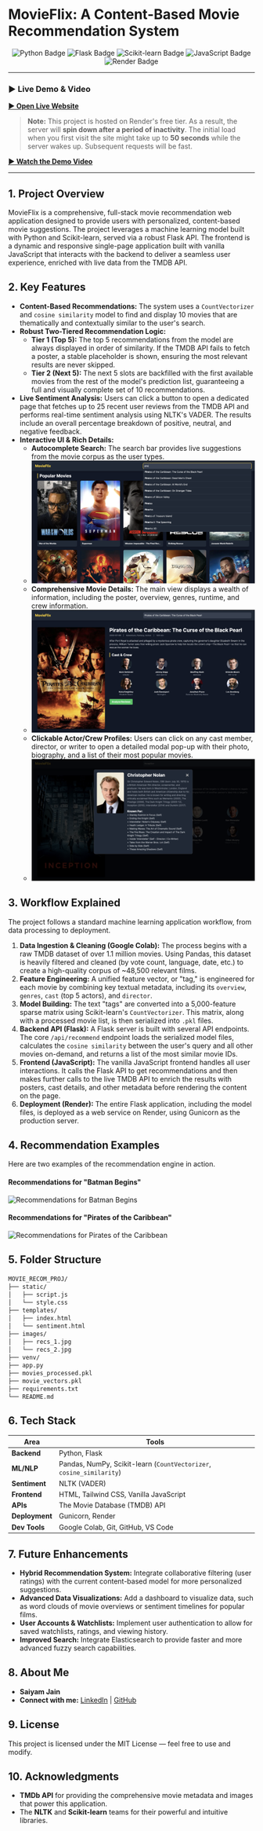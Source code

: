 # MovieFlix: A Content-Based Movie Recommendation System

<p align="center">
  <img src="https://img.shields.io/badge/Python-3776AB?style=for-the-badge&logo=python&logoColor=white" alt="Python Badge" />
  <img src="https://img.shields.io/badge/Flask-000000?style=for-the-badge&logo=flask&logoColor=white" alt="Flask Badge" />
  <img src="https://img.shields.io/badge/scikit--learn-F7931E?style=for-the-badge&logo=scikit-learn&logoColor=white" alt="Scikit-learn Badge" />
  <img src="https://img.shields.io/badge/JavaScript-F7DF1E?style=for-the-badge&logo=javascript&logoColor=black" alt="JavaScript Badge" />
  <img src="https://img.shields.io/badge/Render-46E3B7?style=for-the-badge&logo=render&logoColor=white" alt="Render Badge" />
</p>

---

### **▶️ Live Demo & Video**

**[► Open Live Website](https://movie-recommender-cvmp.onrender.com)**
> **Note:** This project is hosted on Render's free tier. As a result, the server will **spin down after a period of inactivity**. The initial load when you first visit the site might take up to **50 seconds** while the server wakes up. Subsequent requests will be fast.

**[► Watch the Demo Video](https://drive.google.com/file/d/1DnMOy8OIKMKCOihpwA_NqHYe7nRsSoll/view?usp=sharing)**


---

## **1. Project Overview**

MovieFlix is a comprehensive, full-stack movie recommendation web application designed to provide users with personalized, content-based movie suggestions. The project leverages a machine learning model built with Python and Scikit-learn, served via a robust Flask API. The frontend is a dynamic and responsive single-page application built with vanilla JavaScript that interacts with the backend to deliver a seamless user experience, enriched with live data from the TMDB API.

## **2. Key Features**

-   **Content-Based Recommendations:** The system uses a `CountVectorizer` and `cosine similarity` model to find and display 10 movies that are thematically and contextually similar to the user's search.
-   **Robust Two-Tiered Recommendation Logic:**
    -   **Tier 1 (Top 5):** The top 5 recommendations from the model are always displayed in order of similarity. If the TMDB API fails to fetch a poster, a stable placeholder is shown, ensuring the most relevant results are never skipped.
    -   **Tier 2 (Next 5):** The next 5 slots are backfilled with the first available movies from the rest of the model's prediction list, guaranteeing a full and visually complete set of 10 recommendations.
-   **Live Sentiment Analysis:** Users can click a button to open a dedicated page that fetches up to 25 recent user reviews from the TMDB API and performs real-time sentiment analysis using NLTK's VADER. The results include an overall percentage breakdown of positive, neutral, and negative feedback.
-   **Interactive UI & Rich Details:**
    -   **Autocomplete Search:** The search bar provides live suggestions from the movie corpus as the user types.
    -   ![Recommendations for Batman Begins](images/Autocomplete_Search.png)
    -   **Comprehensive Movie Details:** The main view displays a wealth of information, including the poster, overview, genres, runtime, and crew information.
    -   ![Recommendations for Batman Begins](images/Comprehensive_Movie_Details.png)
    -   **Clickable Actor/Crew Profiles:** Users can click on any cast member, director, or writer to open a detailed modal pop-up with their photo, biography, and a list of their most popular movies.
    -   ![Recommendations for Batman Begins](images/Clickable_Profiles.png)


## **3. Workflow Explained**

The project follows a standard machine learning application workflow, from data processing to deployment.

1.  **Data Ingestion & Cleaning (Google Colab):** The process begins with a raw TMDB dataset of over 1.1 million movies. Using Pandas, this dataset is heavily filtered and cleaned (by vote count, language, date, etc.) to create a high-quality corpus of ~48,500 relevant films.
2.  **Feature Engineering:** A unified feature vector, or "tag," is engineered for each movie by combining key textual metadata, including its `overview`, `genres`, `cast` (top 5 actors), and `director`.
3.  **Model Building:** The text "tags" are converted into a 5,000-feature sparse matrix using Scikit-learn's `CountVectorizer`. This matrix, along with a processed movie list, is then serialized into `.pkl` files.
4.  **Backend API (Flask):** A Flask server is built with several API endpoints. The core `/api/recommend` endpoint loads the serialized model files, calculates the `cosine similarity` between the user's query and all other movies on-demand, and returns a list of the most similar movie IDs.
5.  **Frontend (JavaScript):** The vanilla JavaScript frontend handles all user interactions. It calls the Flask API to get recommendations and then makes further calls to the live TMDB API to enrich the results with posters, cast details, and other metadata before rendering the content on the page.
6.  **Deployment (Render):** The entire Flask application, including the model files, is deployed as a web service on Render, using Gunicorn as the production server.

## **4. Recommendation Examples**

Here are two examples of the recommendation engine in action.

#### **Recommendations for "Batman Begins"**
![Recommendations for Batman Begins](images/recs_1.jpg)

#### **Recommendations for "Pirates of the Caribbean"**
![Recommendations for Pirates of the Caribbean](images/recs_2.jpg)

## **5. Folder Structure**

```text
MOVIE_RECOM_PROJ/
├── static/
│   ├── script.js
│   └── style.css
├── templates/
│   ├── index.html
│   └── sentiment.html
├── images/
│   ├── recs_1.jpg
│   └── recs_2.jpg
├── venv/
├── app.py
├── movies_processed.pkl
├── movie_vectors.pkl
├── requirements.txt
└── README.md
```

## **6. Tech Stack**

| Area          | Tools                                                              |
|---------------|--------------------------------------------------------------------|
| **Backend** | Python, Flask                                                      |
| **ML/NLP** | Pandas, NumPy, Scikit-learn (`CountVectorizer`, `cosine_similarity`) |
| **Sentiment** | NLTK (VADER)                                                       |
| **Frontend** | HTML, Tailwind CSS, Vanilla JavaScript                             |
| **APIs** | The Movie Database (TMDB) API                                      |
| **Deployment**| Gunicorn, Render                                                   |
| **Dev Tools** | Google Colab, Git, GitHub, VS Code                                 |

## **7. Future Enhancements**

-   **Hybrid Recommendation System:** Integrate collaborative filtering (user ratings) with the current content-based model for more personalized suggestions.
-   **Advanced Data Visualizations:** Add a dashboard to visualize data, such as word clouds of movie overviews or sentiment timelines for popular films.
-   **User Accounts & Watchlists:** Implement user authentication to allow for saved watchlists, ratings, and viewing history.
-   **Improved Search:** Integrate Elasticsearch to provide faster and more advanced fuzzy search capabilities.

## **8. About Me**

* **Saiyam Jain**
* **Connect with me:** [LinkedIn](https://www.linkedin.com/in/saiyam-jain-368a23294/) | [GitHub](https://github.com/saiyam-jain0)

## **9. License**

This project is licensed under the MIT License — feel free to use and modify.

## **10. Acknowledgments**

-   **TMDb API** for providing the comprehensive movie metadata and images that power this application.
-   The **NLTK** and **Scikit-learn** teams for their powerful and intuitive libraries.




